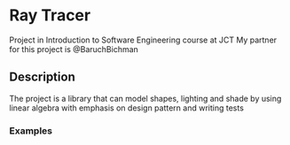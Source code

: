# Ray Tracer
Project in Introduction to Software Engineering course at JCT
My partner for this project is @BaruchBichman  

## Description  
The project is a library that can model shapes, lighting and shade by using linear algebra with emphasis on design pattern and writing tests

### Examples

